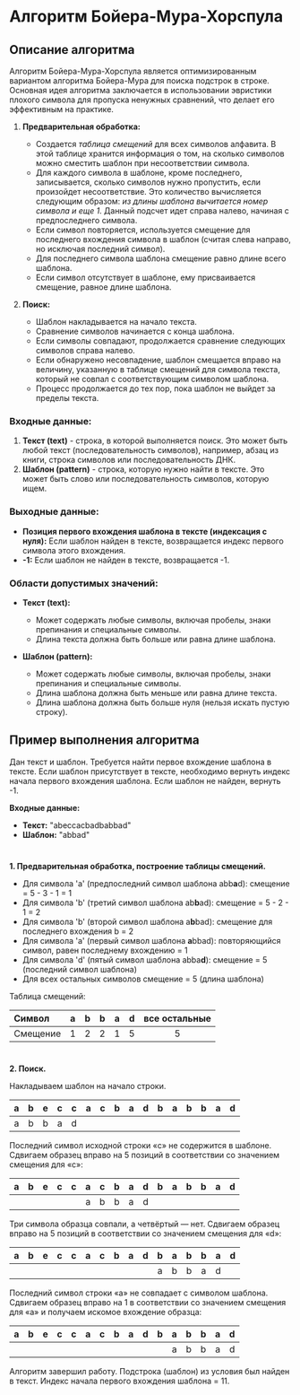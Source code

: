 # Алгоритм Бойера-Мура-Хорспула

## Описание алгоритма

Алгоритм Бойера-Мура-Хорспула  является оптимизированным вариантом алгоритма Бойера-Мура для поиска подстрок в строке. Основная идея алгоритма заключается в использовании эвристики плохого символа для пропуска ненужных сравнений, что делает его эффективным на практике.

1.  **Предварительная обработка:**
    
    -   Создается *таблица смещений*  для всех символов алфавита. В этой таблице хранится информация о том, на сколько символов можно сместить шаблон при несоответствии символа.
    -    Для каждого символа в шаблоне, кроме последнего, записывается, сколько символов нужно пропустить, если произойдет несоответствие. Это количество вычисляется следующим образом: *из длины шаблона вычитается номер символа и еще 1*.  Данный подсчет идет справа налево, начиная с предпоследнего символа. 
    -  Если символ повторяется, используется смещение для последнего вхождения символа в шаблон (считая слева направо, но исключая последний символ).
    -   Для последнего символа шаблона смещение равно длине всего шаблона.
    -   Если символ отсутствует в шаблоне, ему присваивается смещение, равное длине шаблона.
2.  **Поиск:**
    
    -   Шаблон накладывается на начало текста.
    -   Сравнение символов начинается с конца шаблона.
    -   Если символы совпадают, продолжается сравнение следующих символов справа налево.
    -   Если обнаружено несовпадение, шаблон смещается вправо на величину, указанную в таблице смещений для символа текста, который не совпал с соответствующим символом шаблона.
    -   Процесс продолжается до тех пор, пока шаблон не выйдет за пределы текста.

### Входные данные:

1.  **Текст (text)** - строка, в которой выполняется поиск. Это может быть любой текст (последовательность символов), например, абзац из книги, строка символов или последовательность ДНК.
2.  **Шаблон (pattern)** - строка, которую нужно найти в тексте. Это может быть слово или последовательность символов, которую ищем.

### Выходные данные:

-   **Позиция первого вхождения шаблона в тексте (индексация с нуля):** Если шаблон найден в тексте, возвращается индекс первого символа этого вхождения.
-   **-1:** Если шаблон не найден в тексте, возвращается -1.

### Области допустимых значений:

-   **Текст (text):**
    
    -   Может содержать любые символы, включая пробелы, знаки препинания и специальные символы.
    -   Длина текста должна быть больше или равна длине шаблона.
-   **Шаблон (pattern):**
    
    -   Может содержать любые символы, включая пробелы, знаки препинания и специальные символы.
    -   Длина шаблона должна быть меньше или равна длине текста.
    -   Длина шаблона должна быть больше нуля (нельзя искать пустую строку).

## Пример выполнения алгоритма

Дан текст и шаблон. Требуется найти первое вхождение шаблона в тексте. Если шаблон присутствует в тексте, необходимо вернуть индекс начала первого вхождения шаблона. Если шаблон не найден, вернуть -1.

**Входные данные:**

-   **Текст:** "abeccacbadbabbad"
-   **Шаблон:** "abbad"  
  #
  
  **1. Предварительная обработка, построение таблицы смещений.**
  -  Для символа 'a' (предпоследний символ шаблона abb**a**d): смещение = 5 - 3 - 1 = 1
  -  Для символа 'b' (третий символ шаблона ab**b**ad): смещение  = 5 - 2 - 1 = 2
  -  Для символа 'b' (второй символ шаблона a**b**bad): смещение для последнего вхождения b  = 2
  -  Для символа 'a' (первый символ шаблона **a**bbad): повторяющийся символ, равен последнему вхождению = 1
  - Для символа 'd' (пятый символ шаблона abba**d**): смещение = 5 (последний символ шаблона)
  - Для всех остальных символов смещение = 5 (длина шаблона)

Таблица смещений:

| Символ         |  a | b  | b  | a  |  d |  все остальные |
|:---------------|:--:|:--:|:--:|:--:|:--:|:--------------:|
| Смещение       |  1 | 2  | 2  | 1  |  5 |        5       |

#

**2. Поиск.**

Накладываем шаблон на начало строки.

|  a | b  | e  | c  |  c |  a |  c |  b |  a |  d |  b |  a |  b |  b |  a |  d |
|:--:|:--:|:--:|:--:|:--:|:--:|:--:|:--:|:--:|:--:|:--:|:--:|:--:|:--:|:--:|:--:|
|  a | b  | b  | a  |  d |    |    |    |    |    |    |    |    |    |    |    |

Последний символ исходной строки «с» не содержится в шаблоне. Сдвигаем образец вправо на 5 позиций в соответствии со значением смещения для «с»:

|  a | b  | e  | c  |  c |  a |  c |  b |  a |  d |  b |  a |  b |  b |  a |  d |
|:--:|:--:|:--:|:--:|:--:|:--:|:--:|:--:|:--:|:--:|:--:|:--:|:--:|:--:|:--:|:--:|
|    |    |    |    |    |  a | b  | b  | a  |  d |    |    |    |    |    |    |

Три символа образца совпали, а четвёртый — нет. Сдвигаем образец вправо на 5 позиций в соответствии со значением смещения для «d»:

|  a | b  | e  | c  |  c |  a |  c |  b |  a |  d |  b |  a |  b |  b |  a |  d |
|:--:|:--:|:--:|:--:|:--:|:--:|:--:|:--:|:--:|:--:|:--:|:--:|:--:|:--:|:--:|:--:|
|    |    |    |    |    |    |    |    |    |    |  a | b  | b  | a  |  d |    |

Последний символ строки «a» не совпадает с символом шаблона. Сдвигаем образец вправо на 1 в соответствии со значением смещения для «a» и получаем искомое вхождение образца:

|  a | b  | e  | c  |  c |  a |  c |  b |  a |  d |  b |  a |  b |  b |  a |  d |
|:--:|:--:|:--:|:--:|:--:|:--:|:--:|:--:|:--:|:--:|:--:|:--:|:--:|:--:|:--:|:--:|
|    |    |    |    |    |    |    |    |    |    |    |  a | b  | b  | a  |   d|

Алгоритм завершил работу. Подстрока (шаблон) из условия был найден в текст. Индекс начала первого вхождения шаблона = 11.
